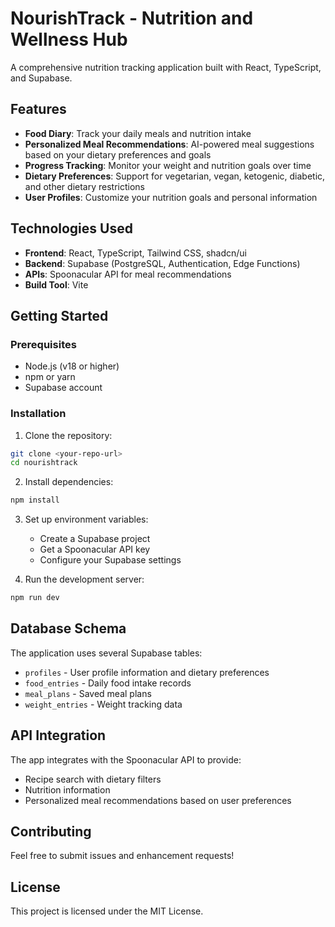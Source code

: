 
# NourishTrack - Nutrition and Wellness Hub

A comprehensive nutrition tracking application built with React, TypeScript, and Supabase.

## Features

- **Food Diary**: Track your daily meals and nutrition intake
- **Personalized Meal Recommendations**: AI-powered meal suggestions based on your dietary preferences and goals
- **Progress Tracking**: Monitor your weight and nutrition goals over time
- **Dietary Preferences**: Support for vegetarian, vegan, ketogenic, diabetic, and other dietary restrictions
- **User Profiles**: Customize your nutrition goals and personal information

## Technologies Used

- **Frontend**: React, TypeScript, Tailwind CSS, shadcn/ui
- **Backend**: Supabase (PostgreSQL, Authentication, Edge Functions)
- **APIs**: Spoonacular API for meal recommendations
- **Build Tool**: Vite

## Getting Started

### Prerequisites

- Node.js (v18 or higher)
- npm or yarn
- Supabase account

### Installation

1. Clone the repository:
```bash
git clone <your-repo-url>
cd nourishtrack
```

2. Install dependencies:
```bash
npm install
```

3. Set up environment variables:
   - Create a Supabase project
   - Get a Spoonacular API key
   - Configure your Supabase settings

4. Run the development server:
```bash
npm run dev
```

## Database Schema

The application uses several Supabase tables:
- `profiles` - User profile information and dietary preferences  
- `food_entries` - Daily food intake records
- `meal_plans` - Saved meal plans
- `weight_entries` - Weight tracking data

## API Integration

The app integrates with the Spoonacular API to provide:
- Recipe search with dietary filters
- Nutrition information
- Personalized meal recommendations based on user preferences

## Contributing

Feel free to submit issues and enhancement requests!

## License

This project is licensed under the MIT License.
